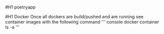 #H1 poetryapp

#H1 Docker
Once all dockers are build/pushed and are running see container images with the following command
''' console
docker container ls -a
'''
